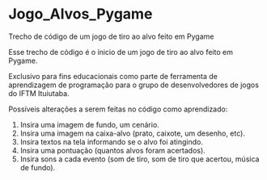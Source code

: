 # Jogo_Alvos_Pygame
Trecho de código de um jogo de tiro ao alvo feito em Pygame

Esse trecho de código é o ínicio de um jogo de tiro ao alvo feito em Pygame.

Exclusivo para fins educacionais como parte de ferramenta de aprendizagem de programação para o grupo de desenvolvedores de jogos do IFTM Ituiutaba.

Possíveis alterações a serem feitas no código como aprendizado:
1) Insira uma imagem de fundo, um cenário.
2) Insira uma imagem na caixa-alvo (prato, caixote, um desenho, etc).
3) Insira textos na tela informando se o alvo foi atingindo.
4) Insira uma pontuação (quantos alvos foram acertados).
5) Insira sons a cada evento (som de tiro, som de tiro que acertou, música de fundo).

